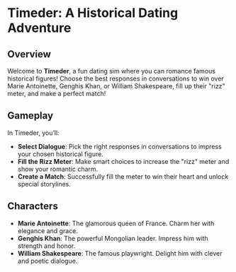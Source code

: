 # Timeder: A Historical Dating Adventure

## Overview

Welcome to **Timeder**, a fun dating sim where you can romance famous historical figures! Choose the best responses in conversations to win over Marie Antoinette, Genghis Khan, or William Shakespeare, fill up their "rizz" meter, and make a perfect match!

## Gameplay

In Timeder, you’ll:

- **Select Dialogue**: Pick the right responses in conversations to impress your chosen historical figure.
- **Fill the Rizz Meter**: Make smart choices to increase the "rizz" meter and show your romantic charm.
- **Create a Match**: Successfully fill the meter to win their heart and unlock special storylines.

## Characters

- **Marie Antoinette**: The glamorous queen of France. Charm her with elegance and grace.
- **Genghis Khan**: The powerful Mongolian leader. Impress him with strength and honor.
- **William Shakespeare**: The famous playwright. Delight him with clever and poetic dialogue.

